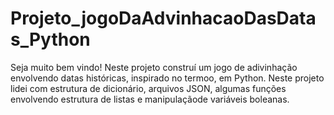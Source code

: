 # Projeto_jogoDaAdvinhacaoDasDatas_Python


Seja muito bem vindo! Neste projeto construí um jogo de adivinhação envolvendo datas históricas, inspirado no termoo, 
em Python. Neste projeto lidei com estrutura de dicionário, arquivos JSON, algumas funções envolvendo estrutura de 
listas e manipulaçãode  variáveis boleanas. 
